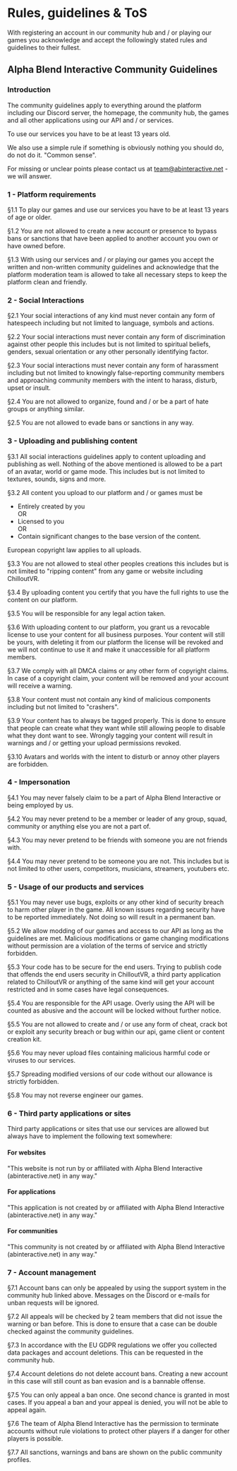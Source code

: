 # Rules, guidelines & ToS
With registering an account in our community hub and / or playing our games you acknowledge and accept the followingly stated rules and guidelines to their fullest.

## Alpha Blend Interactive Community Guidelines

### Introduction
The community guidelines apply to everything around the platform including our Discord server, the homepage, the community hub, the games and all other applications using our API and / or services.

To use our services you have to be at least 13 years old.

We also use a simple rule if something is obviously nothing you should do, do not do it. "Common sense".

For missing or unclear points please contact us at team@abinteractive.net - we will answer.


### 1 - Platform requirements
§1.1 To play our games and use our services you have to be at least 13 years of age or older.

§1.2 You are not allowed to create a new account or presence to bypass bans or sanctions that have been applied to another account you own or have owned before.

§1.3 With using our services and / or playing our games you accept the written and non-written community guidelines and acknowledge that the platform moderation team is allowed to take all necessary steps to keep the platform clean and friendly.


### 2 - Social Interactions
§2.1 Your social interactions of any kind must never contain any form of hatespeech including but not limited to language, symbols and actions.

§2.2 Your social interactions must never contain any form of discrimination against other people this includes but is not limited to spiritual beliefs, genders, sexual orientation or any other personally identifying factor.

§2.3 Your social interactions must never contain any form of harassment including but not limited to knowingly false-reporting community members and approaching community members with the intent to harass, disturb, upset or insult.

§2.4 You are not allowed to organize, found and / or be a part of hate groups or anything similar.

§2.5 You are not allowed to evade bans or sanctions in any way.


### 3 - Uploading and publishing content
§3.1 All social interactions guidelines apply to content uploading and publishing as well. Nothing of the above mentioned is allowed to be a part of an avatar, world or game mode. This includes but is not limited to textures, sounds, signs and more.

§3.2 All content you upload to our platform and / or games must be

- Entirely created by you  
OR
- Licensed to you  
OR
- Contain significant changes to the base version of the content.

European copyright law applies to all uploads.

§3.3 You are not allowed to steal other peoples creations this includes but is not limited to "ripping content" from any game or website including ChilloutVR.

§3.4 By uploading content you certify that you have the full rights to use the content on our platform.

§3.5 You will be responsible for any legal action taken.

§3.6 With uploading content to our platform, you grant us a revocable license to use your content for all business purposes. Your content will still be yours, with deleting it from our platform the license will be revoked and we will not continue to use it and make it unaccessible for all platform members.

§3.7 We comply with all DMCA claims or any other form of copyright claims. In case of a copyright claim, your content will be removed and your account will receive a warning.

§3.8 Your content must not contain any kind of malicious components including but not limited to "crashers".

§3.9 Your content has to always be tagged properly. This is done to ensure that people can create what they want while still allowing people to disable what they dont want to see. Wrongly tagging your content will result in warnings and / or getting your upload permissions revoked.

§3.10 Avatars and worlds with the intent to disturb or annoy other players are forbidden.


### 4 - Impersonation
§4.1 You may never falsely claim to be a part of Alpha Blend Interactive or being employed by us.

§4.2 You may never pretend to be a member or leader of any group, squad, community or anything else you are not a part of.

§4.3 You may never pretend to be friends with someone you are not friends with.

§4.4 You may never pretend to be someone you are not. This includes but is not limited to other users, competitors, musicians, streamers, youtubers etc.


### 5 - Usage of our products and services
§5.1 You may never use bugs, exploits or any other kind of security breach to harm other player in the game. All known issues regarding security have to be reported immediately. Not doing so will result in a permanent ban.

§5.2 We allow modding of our games and access to our API as long as the guidelines are met. Malicious modifications or game changing modifications without permission are a violation of the terms of service and strictly forbidden.

§5.3 Your code has to be secure for the end users. Trying to publish code that offends the end users security in ChilloutVR, a third party application related to ChilloutVR or anything of the same kind will get your account restricted and in some cases have legal consequences.

§5.4 You are responsible for the API usage. Overly using the API will be counted as abusive and the account will be locked without further notice.

§5.5 You are not allowed to create  and / or use any form of cheat, crack bot or exploit any security breach or bug within our api, game client or content creation kit.

§5.6 You may never upload files containing malicious harmful code or viruses to our services.

§5.7 Spreading modified versions of our code without our allowance is strictly forbidden.

§5.8 You may not reverse engineer our games.


### 6 - Third party applications or sites
Third party applications or sites that use our services are allowed but always have to implement the following text somewhere:

#### For websites
"This website is not run by or affiliated with Alpha Blend Interactive (abinteractive.net) in any way."

#### For applications
"This application is not created by or affiliated with Alpha Blend Interactive (abinteractive.net) in any way."

#### For communities
"This community is not created by or affiliated with Alpha Blend Interactive (abinteractive.net) in any way."


### 7 - Account management
§7.1 Account bans can only be appealed by using the support system in the community hub linked above. Messages on the Discord or e-mails for unban requests will be ignored.

§7.2 All appeals will be checked by 2 team members that did not issue the warning or ban before. This is done to ensure that a case can be double checked against the community guidelines.

§7.3 In accordance with the EU GDPR regulations we offer you collected data packages and account deletions. This can be requested in the community hub.

§7.4 Account deletions do not delete account bans. Creating a new account in this case will still count as ban evasion and is a bannable offense.

§7.5 You can only appeal a ban once. One second chance is granted in most cases. If you appeal a ban and your appeal is denied, you will not be able to appeal again.

§7.6 The team of Alpha Blend Interactive has the permission to terminate accounts without rule violations to protect other players if a danger for other players is possible.

§7.7 All sanctions, warnings and bans are shown on the public community profiles.
